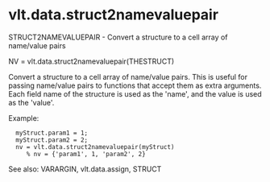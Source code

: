# vlt.data.struct2namevaluepair

  STRUCT2NAMEVALUEPAIR - Convert a structure to a cell array of name/value pairs
 
   NV = vlt.data.struct2namevaluepair(THESTRUCT)
 
   Convert a structure to a cell array of name/value pairs. This is useful for
   passing name/value pairs to functions that accept them as extra arguments.
   Each field name of the structure is used as the 'name', and the value is
   used as the 'value'.
 
   Example:
 
      myStruct.param1 = 1;
      myStruct.param2 = 2;
      nv = vlt.data.struct2namevaluepair(myStruct)
         % nv = {'param1', 1, 'param2', 2}
 
 
   See also: VARARGIN, vlt.data.assign, STRUCT
